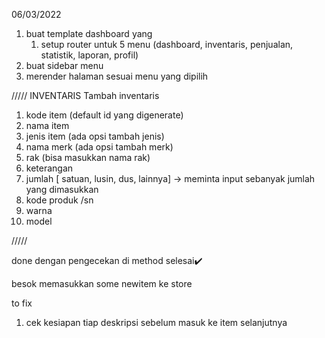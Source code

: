 06/03/2022

1. buat template dashboard yang 
    1. setup router untuk 5 menu (dashboard, inventaris, penjualan, statistik, laporan, profil)
2. buat sidebar menu
3. merender halaman sesuai menu yang dipilih

/////
INVENTARIS
Tambah inventaris
1. kode item (default id yang digenerate)
2. nama item
3. jenis item (ada opsi tambah jenis)
4. nama merk (ada opsi tambah merk)
5. rak (bisa masukkan nama rak)
6. keterangan
7. jumlah [ satuan, lusin, dus, lainnya] -> meminta input sebanyak jumlah yang dimasukkan
8. kode produk /sn
9. warna 
10. model

/////

<!-- 1. jika jumlah item sesuai kategori maka variabel untuk jumlah adalah jumlahAsli(computed) karena jumlahnya masih tergantung pilihan satuan barangnya
2. tapi jika jumlahnya inputan manual maka variabel untuk jumlah adalah newItem.jumlah -->
done dengan pengecekan di method selesai✔️

besok memasukkan some newitem ke store

to fix
1. cek kesiapan tiap deskripsi sebelum masuk ke item selanjutnya